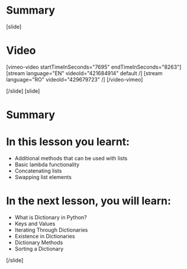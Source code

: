 # Summary

[slide]
# Video

[vimeo-video startTimeInSeconds="7695" endTimeInSeconds="8263"]
[stream language="EN" videoId="421684914" default /]
[stream language="RO" videoId="429679723"  /]
[/video-vimeo]

[/slide]
[slide]
# Summary


# In this lesson you learnt:

- Additional methods that can be used with lists
- Basic lambda functionality
- Concatenating lists
- Swapping list elements


# In the next lesson, you will learn:

- What is Dictionary in Python?
- Keys and Values
- Iterating Through Dictionaries
- Existence in Dictionaries
- Dictionary Methods
- Sorting a Dictionary

[/slide]